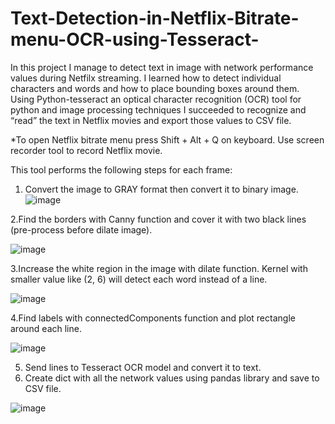 # Text-Detection-in-Netflix-Bitrate-menu-OCR-using-Tesseract-
In this project I manage to detect text in image with network performance values during Netfilx streaming.
I learned how to detect individual characters and words and how to place bounding boxes around them.
Using Python-tesseract an optical character recognition (OCR) tool for python and image processing techniques I succeeded to recognize and “read” the text in Netflix movies and export those values to CSV file.

*To open Netflix bitrate menu press Shift + Alt + Q on keyboard. Use screen recorder tool to record Netflix movie.

This tool performs the following steps for each frame:

1. Convert the image to GRAY format then convert it to binary image.
![image](https://user-images.githubusercontent.com/50642442/134968210-64c1c09f-7aaf-4556-9c9b-4a7abc933df8.png)

2.Find the borders with Canny function and cover it with two black lines (pre-process before dilate image).

![image](https://user-images.githubusercontent.com/50642442/134968419-038dd2fa-84cb-4f95-b51b-0135b00954f5.png)

3.Increase the white region in the image with dilate function. Kernel with smaller value like (2, 6) will detect
    each word instead of a line.

![image](https://user-images.githubusercontent.com/50642442/134968888-315e2fe1-5cc6-4902-a4f0-577c577d9108.png)

4.Find labels with connectedComponents function and plot rectangle around each line.

![image](https://user-images.githubusercontent.com/50642442/134969787-3bd65259-88a7-463b-9ee7-0ce009d5360d.png)

5. Send lines to Tesseract OCR model and convert it to text.
6. Create dict with all the network values using pandas library and save to CSV file. 

![image](https://user-images.githubusercontent.com/50642442/134971549-ca50b7c6-997e-45b6-9ecb-a5cdf6ffc6ce.png)




